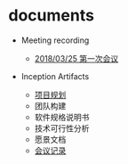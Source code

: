 # documents

- Meeting recording
  - [2018/03/25 第一次会议](docs/Meeting-recording/Meeting-rec-20180325.md)



- Inception Artifacts

  - [项目规划](docs/About.md)
  - 团队构建
  - 软件规格说明书
  - 技术可行性分析
  - 愿景文档
  - [会议记录](docs/Meeting-recording/Meeting-rec-20180325.md)

  ​